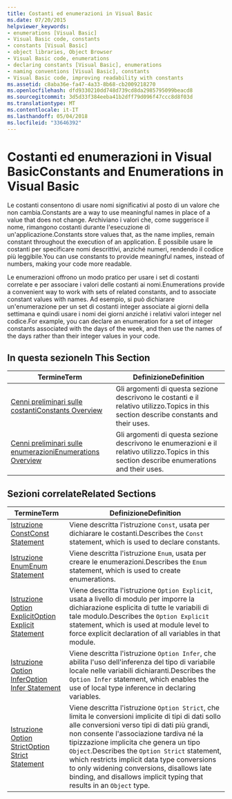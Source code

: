 ```yaml
---
title: Costanti ed enumerazioni in Visual Basic
ms.date: 07/20/2015
helpviewer_keywords:
- enumerations [Visual Basic]
- Visual Basic code, constants
- constants [Visual Basic]
- object libraries, Object Browser
- Visual Basic code, enumerations
- declaring constants [Visual Basic], enumerations
- naming conventions [Visual Basic], constants
- Visual Basic code, improving readability with constants
ms.assetid: c8aba36e-fa47-4a33-8b68-cb2009218270
ms.openlocfilehash: dfd9330210dd748d739cd8da2985795099beacd8
ms.sourcegitcommit: 3d5d33f384eeba41b2dff79d096f47ccc8d8f03d
ms.translationtype: MT
ms.contentlocale: it-IT
ms.lasthandoff: 05/04/2018
ms.locfileid: "33646392"
---
```

# <a name="constants-and-enumerations-in-visual-basic"></a><span data-ttu-id="5919d-102">Costanti ed enumerazioni in Visual Basic</span><span class="sxs-lookup"><span data-stu-id="5919d-102">Constants and Enumerations in Visual Basic</span></span>
<span data-ttu-id="5919d-103">Le costanti consentono di usare nomi significativi al posto di un valore che non cambia.</span><span class="sxs-lookup"><span data-stu-id="5919d-103">Constants are a way to use meaningful names in place of a value that does not change.</span></span> <span data-ttu-id="5919d-104">Archiviano i valori che, come suggerisce il nome, rimangono costanti durante l'esecuzione di un'applicazione.</span><span class="sxs-lookup"><span data-stu-id="5919d-104">Constants store values that, as the name implies, remain constant throughout the execution of an application.</span></span> <span data-ttu-id="5919d-105">È possibile usare le costanti per specificare nomi descrittivi, anziché numeri, rendendo il codice più leggibile.</span><span class="sxs-lookup"><span data-stu-id="5919d-105">You can use constants to provide meaningful names, instead of numbers, making your code more readable.</span></span>  
  
 <span data-ttu-id="5919d-106">Le enumerazioni offrono un modo pratico per usare i set di costanti correlate e per associare i valori delle costanti ai nomi.</span><span class="sxs-lookup"><span data-stu-id="5919d-106">Enumerations provide a convenient way to work with sets of related constants, and to associate constant values with names.</span></span> <span data-ttu-id="5919d-107">Ad esempio, si può dichiarare un'enumerazione per un set di costanti integer associate ai giorni della settimana e quindi usare i nomi dei giorni anziché i relativi valori integer nel codice.</span><span class="sxs-lookup"><span data-stu-id="5919d-107">For example, you can declare an enumeration for a set of integer constants associated with the days of the week, and then use the names of the days rather than their integer values in your code.</span></span>  
  
## <a name="in-this-section"></a><span data-ttu-id="5919d-108">In questa sezione</span><span class="sxs-lookup"><span data-stu-id="5919d-108">In This Section</span></span>  
  
|<span data-ttu-id="5919d-109">Termine</span><span class="sxs-lookup"><span data-stu-id="5919d-109">Term</span></span>|<span data-ttu-id="5919d-110">Definizione</span><span class="sxs-lookup"><span data-stu-id="5919d-110">Definition</span></span>|  
|---|---|  
|[<span data-ttu-id="5919d-111">Cenni preliminari sulle costanti</span><span class="sxs-lookup"><span data-stu-id="5919d-111">Constants Overview</span></span>](../../../../visual-basic/programming-guide/language-features/constants-enums/constants-overview.md)|<span data-ttu-id="5919d-112">Gli argomenti di questa sezione descrivono le costanti e il relativo utilizzo.</span><span class="sxs-lookup"><span data-stu-id="5919d-112">Topics in this section describe constants and their uses.</span></span>|  
|[<span data-ttu-id="5919d-113">Cenni preliminari sulle enumerazioni</span><span class="sxs-lookup"><span data-stu-id="5919d-113">Enumerations Overview</span></span>](../../../../visual-basic/programming-guide/language-features/constants-enums/enumerations-overview.md)|<span data-ttu-id="5919d-114">Gli argomenti di questa sezione descrivono le enumerazioni e il relativo utilizzo.</span><span class="sxs-lookup"><span data-stu-id="5919d-114">Topics in this section describe enumerations and their uses.</span></span>|  
  
## <a name="related-sections"></a><span data-ttu-id="5919d-115">Sezioni correlate</span><span class="sxs-lookup"><span data-stu-id="5919d-115">Related Sections</span></span>  
  
|<span data-ttu-id="5919d-116">Termine</span><span class="sxs-lookup"><span data-stu-id="5919d-116">Term</span></span>|<span data-ttu-id="5919d-117">Definizione</span><span class="sxs-lookup"><span data-stu-id="5919d-117">Definition</span></span>|  
|---|---|  
|[<span data-ttu-id="5919d-118">Istruzione Const</span><span class="sxs-lookup"><span data-stu-id="5919d-118">Const Statement</span></span>](../../../../visual-basic/language-reference/statements/const-statement.md)|<span data-ttu-id="5919d-119">Viene descritta l'istruzione `Const`, usata per dichiarare le costanti.</span><span class="sxs-lookup"><span data-stu-id="5919d-119">Describes the `Const` statement, which is used to declare constants.</span></span>|  
|[<span data-ttu-id="5919d-120">Istruzione Enum</span><span class="sxs-lookup"><span data-stu-id="5919d-120">Enum Statement</span></span>](../../../../visual-basic/language-reference/statements/enum-statement.md)|<span data-ttu-id="5919d-121">Viene descritta l'istruzione `Enum`, usata per creare le enumerazioni.</span><span class="sxs-lookup"><span data-stu-id="5919d-121">Describes the `Enum` statement, which is used to create enumerations.</span></span>|  
|[<span data-ttu-id="5919d-122">Istruzione Option Explicit</span><span class="sxs-lookup"><span data-stu-id="5919d-122">Option Explicit Statement</span></span>](../../../../visual-basic/language-reference/statements/option-explicit-statement.md)|<span data-ttu-id="5919d-123">Viene descritta l'istruzione `Option Explicit`, usata a livello di modulo per imporre la dichiarazione esplicita di tutte le variabili di tale modulo.</span><span class="sxs-lookup"><span data-stu-id="5919d-123">Describes the `Option Explicit` statement, which is used at module level to force explicit declaration of all variables in that module.</span></span>|  
|[<span data-ttu-id="5919d-124">Istruzione Option Infer</span><span class="sxs-lookup"><span data-stu-id="5919d-124">Option Infer Statement</span></span>](../../../../visual-basic/language-reference/statements/option-infer-statement.md)|<span data-ttu-id="5919d-125">Viene descritta l'istruzione `Option Infer`, che abilita l'uso dell'inferenza del tipo di variabile locale nelle variabili dichiaranti.</span><span class="sxs-lookup"><span data-stu-id="5919d-125">Describes the `Option Infer` statement, which enables the use of local type inference in declaring variables.</span></span>|  
|[<span data-ttu-id="5919d-126">Istruzione Option Strict</span><span class="sxs-lookup"><span data-stu-id="5919d-126">Option Strict Statement</span></span>](../../../../visual-basic/language-reference/statements/option-strict-statement.md)|<span data-ttu-id="5919d-127">Viene descritta l'istruzione `Option Strict`, che limita le conversioni implicite di tipi di dati sollo alle conversioni verso tipi di dati più grandi, non consente l'associazione tardiva né la tipizzazione implicita che genera un tipo `Object`.</span><span class="sxs-lookup"><span data-stu-id="5919d-127">Describes the `Option Strict` statement, which restricts implicit data type conversions to only widening conversions, disallows late binding, and disallows implicit typing that results in an `Object` type.</span></span>|
